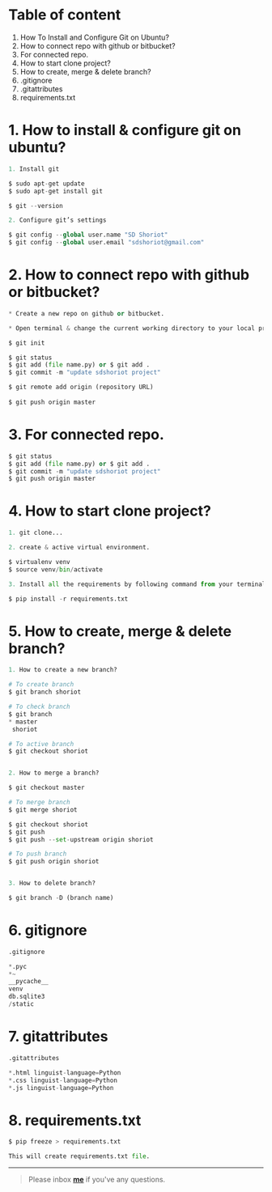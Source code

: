 # Table of content

1. How To Install and Configure Git on Ubuntu? 
2. How to connect repo with github or bitbucket?
3. For connected repo.
4. How to start clone project?
5. How to create, merge & delete branch?
6. .gitignore
7. .gitattributes
8. requirements.txt


# 1. How to install & configure git on ubuntu? 
```python
1. Install git

$ sudo apt-get update
$ sudo apt-get install git

$ git --version

2. Configure git’s settings

$ git config --global user.name "SD Shoriot"
$ git config --global user.email "sdshoriot@gmail.com"
```

# 2. How to connect repo with github or bitbucket?
```python
* Create a new repo on github or bitbucket.

* Open terminal & change the current working directory to your local project.

$ git init

$ git status
$ git add (file name.py) or $ git add .
$ git commit -m "update sdshoriot project"

$ git remote add origin (repository URL)
 
$ git push origin master
```

# 3. For connected repo.
```python
$ git status
$ git add (file name.py) or $ git add .
$ git commit -m "update sdshoriot project"
$ git push origin master
```

# 4. How to start clone project?
```python
1. git clone...

2. create & active virtual environment.

$ virtualenv venv
$ source venv/bin/activate

3. Install all the requirements by following command from your terminal:

$ pip install -r requirements.txt
```

# 5. How to create, merge & delete branch?
```python
1. How to create a new branch?

# To create branch
$ git branch shoriot

# To check branch
$ git branch 
* master
 shoriot

# To active branch
$ git checkout shoriot


2. How to merge a branch?

$ git checkout master 

# To merge branch
$ git merge shoriot

$ git checkout shoriot
$ git push 
$ git push --set-upstream origin shoriot

# To push branch
$ git push origin shoriot


3. How to delete branch?

$ git branch -D (branch name) 
```

# 6. gitignore
```python
.gitignore

*.pyc
*~
__pycache__
venv
db.sqlite3
/static
```

# 7. gitattributes
```python
.gitattributes

*.html linguist-language=Python
*.css linguist-language=Python
*.js linguist-language=Python
```

# 8. requirements.txt
```python
$ pip freeze > requirements.txt

This will create requirements.txt file.
```

---

> Please inbox **[me](https://www.facebook.com/shoriot)** if you've any questions.